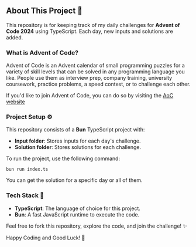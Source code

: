 <h2>About This Project 🚀</h2>
<p>This repository is for keeping track of my daily challenges for <strong>Advent of Code 2024</strong> using TypeScript. Each day, new inputs and solutions are added.</p>

<h3>What is Advent of Code?</h3>

<p>Advent of Code is an Advent calendar of small programming puzzles for a variety of skill levels that can be solved in any programming language you like. People use them as interview prep, company training, university coursework, practice problems, a speed contest, or to challenge each other.</p>

<p>If you'd like to join Advent of Code, you can do so by visiting the <a href="https://adventofcode.com">AoC website</a> </p>

<h3>Project Setup ⚙️</h3>
<p>This repository consists of a <strong>Bun</strong> TypeScript project with:</p>
<ul>
  <li><strong>Input folder</strong>: Stores inputs for each day's challenge.</li>
  <li><strong>Solution folder</strong>: Stores solutions for each challenge.</li>
</ul>
<p>To run the project, use the following command:</p>
<pre><code>bun run index.ts
</code></pre>
<p>You can get the solution for a specific day or all of them.</p>

<h3>Tech Stack 🔧</h3>
<ul>
  <li><strong>TypeScript</strong>: The language of choice for this project.</li>
  <li><strong>Bun</strong>: A fast JavaScript runtime to execute the code.</li>
</ul>
<p>Feel free to fork this repository, explore the code, and join the challenge! ✨</p>

<p>Happy Coding and Good Luck! 🎉</p>
